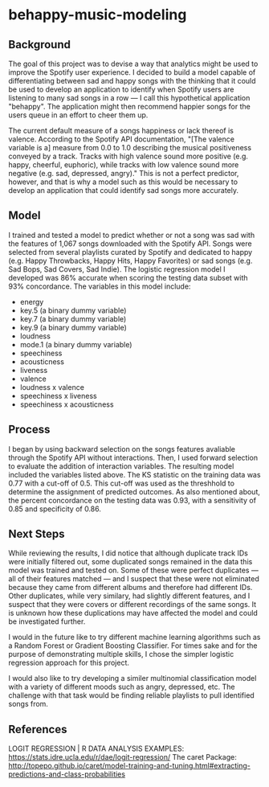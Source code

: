 # behappy-music-modeling

## Background
The goal of this project was to devise a way that analytics might be used to improve the Spotify user experience. I decided to build a model capable of differentiating between sad and happy songs with the thinking that it could be used to develop an application to identify when Spotify users are listening to many sad songs in a row — I call this hypothetical application "behappy". The application might then recommend happier songs for the users queue in an effort to cheer them up. 

The current default measure of a songs happiness or lack thereof is valence. According to the Spotify API documentation, "[The valence variable is a] measure from 0.0 to 1.0 describing the musical positiveness conveyed by a track. Tracks with high valence sound more positive (e.g. happy, cheerful, euphoric), while tracks with low valence sound more negative (e.g. sad, depressed, angry)." This is not a perfect predictor, however, and that is why a model such as this would be necessary to develop an application that could identify sad songs more accurately.

## Model
I trained and tested a model to predict whether or not a song was sad with the features of 1,067 songs downloaded with the Spotify API. Songs were selected from several playlists curated by Spotify and dedicated to happy (e.g. Happy Throwbacks, Happy Hits, Happy Favorites) or sad songs (e.g. Sad Bops, Sad Covers, Sad Indie). The logistic regression model I developed was 86% accurate when scoring the testing data subset with 93% concordance. The variables in this model include:
* energy
* key.5 (a binary dummy variable)
* key.7 (a binary dummy variable)
* key.9 (a binary dummy variable)
* loudness
* mode.1 (a binary dummy variable)
* speechiness
* acousticness
* liveness
* valence
* loudness x valence
* speechiness x liveness
* speechiness x acousticness

## Process
I began by using backward selection on the songs features avaliable through the Spotify API without interactions. Then, I used forward selection to evaluate the addition of interaction variables. The resulting model included the variables listed above. The KS statistic on the training data was 0.77 with a cut-off of 0.5. This cut-off was used as the threshhold to determine the assignment of predicted outcomes. As also mentioned about, the percent concordance on the testing data was 0.93, with a sensitivity of 0.85 and specificity of 0.86.

## Next Steps
While reviewing the results, I did notice that although duplicate track IDs were initially filtered out, some duplicated songs remained in the data this model was trained and tested on. Some of these were perfect duplicates — all of their features matched — and I suspect that these were not eliminated because they came from different albums and therefore had different IDs. Other duplicates, while very similary, had slightly different features, and I suspect that they were covers or different recordings of the same songs. It is unknown how these duplications may have affected the model and could be investigated further.

I would in the future like to try different machine learning algorithms such as a Random Forest or Gradient Boosting Classifier. For times sake and for the purpose of demonstrating multiple skills, I chose the simpler logistic regression approach for this project.

I would also like to try developing a similer multinomial classification model with a variety of different moods such as angry, depressed, etc. The challenge with that task would be finding reliable playlists to pull identified songs from.

## References
LOGIT REGRESSION | R DATA ANALYSIS EXAMPLES: https://stats.idre.ucla.edu/r/dae/logit-regression/
The caret Package: http://topepo.github.io/caret/model-training-and-tuning.html#extracting-predictions-and-class-probabilities

